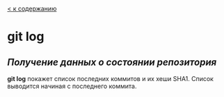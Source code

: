 [< к содержанию](./readme.md)

# git log

## *Получение данных о состоянии репозитория*

**git log** покажет список последних коммитов и их хеши SHA1. Список выводится начиная с последнего коммита.